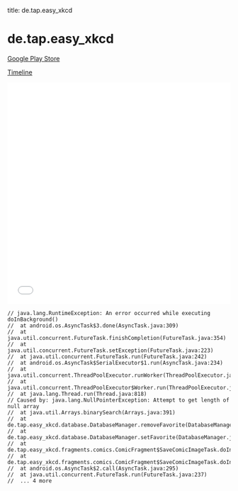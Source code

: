 title: de.tap.easy_xkcd

# de.tap.easy_xkcd

[Google Play Store](https://play.google.com/store/apps/details?id=de.tap.easy_xkcd)

[Timeline](./vis-timeline.html)

<iframe src="./vis-timeline.html" width="100%" height="500px" style="border:none;"></iframe>

```
// java.lang.RuntimeException: An error occurred while executing doInBackground()
// 	at android.os.AsyncTask$3.done(AsyncTask.java:309)
// 	at java.util.concurrent.FutureTask.finishCompletion(FutureTask.java:354)
// 	at java.util.concurrent.FutureTask.setException(FutureTask.java:223)
// 	at java.util.concurrent.FutureTask.run(FutureTask.java:242)
// 	at android.os.AsyncTask$SerialExecutor$1.run(AsyncTask.java:234)
// 	at java.util.concurrent.ThreadPoolExecutor.runWorker(ThreadPoolExecutor.java:1113)
// 	at java.util.concurrent.ThreadPoolExecutor$Worker.run(ThreadPoolExecutor.java:588)
// 	at java.lang.Thread.run(Thread.java:818)
// Caused by: java.lang.NullPointerException: Attempt to get length of null array
// 	at java.util.Arrays.binarySearch(Arrays.java:391)
// 	at de.tap.easy_xkcd.database.DatabaseManager.removeFavorite(DatabaseManager.java:122)
// 	at de.tap.easy_xkcd.database.DatabaseManager.setFavorite(DatabaseManager.java:108)
// 	at de.tap.easy_xkcd.fragments.comics.ComicFragment$SaveComicImageTask.doInBackground(ComicFragment.java:301)
// 	at de.tap.easy_xkcd.fragments.comics.ComicFragment$SaveComicImageTask.doInBackground(ComicFragment.java:280)
// 	at android.os.AsyncTask$2.call(AsyncTask.java:295)
// 	at java.util.concurrent.FutureTask.run(FutureTask.java:237)
// 	... 4 more

```



